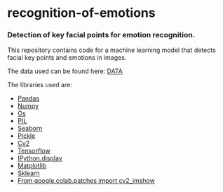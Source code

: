 # recognition-of-emotions
 ### Detection of key facial points for emotion recognition.

This repository contains code for a machine learning model that detects facial key points and emotions in images.

The data used can be found here: [DATA](https://drive.google.com/drive/folders/1Egmbp6jIiwggzAajX6EkinmLTd7r_hI0?usp=sharing)

The libraries used are: 
* [Pandas](https://pandas.pydata.org/docs/getting_started/install.html)
* [Numpy](https://numpy.org/install/)
* [Os](https://pypi.org/project/os-sys/)
* [PIL](https://blog.finxter.com/python-install-pil/)
* [Seaborn](https://seaborn.pydata.org/installing.html)
* [Pickle](https://pypi.org/project/pickle5/)
* [Cv2](https://stackoverflow.com/questions/51853018/how-do-i-install-opencv-using-pip)
* [Tensorflow](https://www.tensorflow.org/install)
* [IPython.display](https://ipython.org/install.html)
* [Matplotlib](https://matplotlib.org/stable/users/installing/index.html)
* [Sklearn](https://scikit-learn.org/stable/install.html)
* [From google.colab.patches import cv2_imshow](https://colab.research.google.com/github/dphi-official/Deep_Learning_Bootcamp/blob/master/OpenCV/DL_Day12_OpenCV.ipynb)
